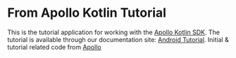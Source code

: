 # From Apollo Kotlin Tutorial

This is the tutorial application for working with the [Apollo Kotlin SDK](https://github.com/apollographql/apollo-kotlin).
The tutorial is available through our documentation site: [Android Tutorial](https://www.apollographql.com/docs/kotlin/tutorial/00-introduction/).
Initial & tutorial related code from [Apollo](https://github.com/apollographql/apollo-kotlin-tutorial)